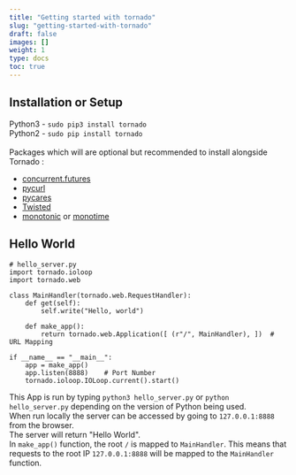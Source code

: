 ```yaml
---
title: "Getting started with tornado"
slug: "getting-started-with-tornado"
draft: false
images: []
weight: 1
type: docs
toc: true
---
```


## Installation or Setup
Python3 - `sudo pip3 install tornado`
<br>
Python2 - `sudo pip install tornado`
<br><br>
Packages which will are optional but recommended to install alongside Tornado :

 - [concurrent.futures][1]
 - [pycurl][2]
 - [pycares][3]
 - [Twisted][4]
 - [monotonic][5] or [monotime][6]


  [1]: https://pypi.python.org/pypi/futures
  [2]: http://pycurl.io/
  [3]: https://pypi.python.org/pypi/pycares
  [4]: http://www.twistedmatrix.com/
  [5]: https://pypi.python.org/pypi/monotonic
  [6]: https://pypi.python.org/pypi/Monotime

## Hello World
    # hello_server.py
    import tornado.ioloop
    import tornado.web

    class MainHandler(tornado.web.RequestHandler):
        def get(self):
            self.write("Hello, world")

        def make_app():
            return tornado.web.Application([ (r"/", MainHandler), ])  # URL Mapping

    if __name__ == "__main__":
        app = make_app()
        app.listen(8888)    # Port Number
        tornado.ioloop.IOLoop.current().start()

This App is run by typing `python3 hello_server.py` or `python hello_server.py` depending on the version of Python being used.
<br>When run locally the server can be accessed by going to `127.0.0.1:8888` from the browser.
<br>The server will return "Hello World".
<br>In `make_app()` function, the root `/` is mapped to `MainHandler`. This means that requests to the root IP `127.0.0.1:8888` will be mapped to the `MainHandler` function.

